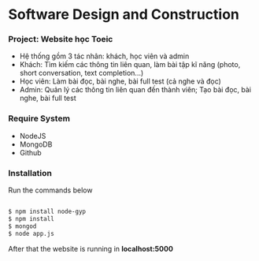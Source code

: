 # Software Design and Construction

### Project: Website học Toeic
- Hệ thống gồm 3 tác nhân: khách, học viên và admin
- Khách: Tìm kiếm các thông tin liên quan, làm bài tập kĩ năng (photo, short conversation, text completion...)
- Học viên: Làm bài đọc, bài nghe, bài full test (cả nghe và đọc)
- Admin: Quản lý các thông tin liên quan đến thành viên; Tạo bài đọc, bài nghe, bài full test

### Require System
  - NodeJS 
  - MongoDB
  - Github 
  
### Installation

Run the commands below 

```sh

$ npm install node-gyp 
$ npm install 
$ mongod 
$ node app.js
```

After that the website is running in **localhost:5000**
